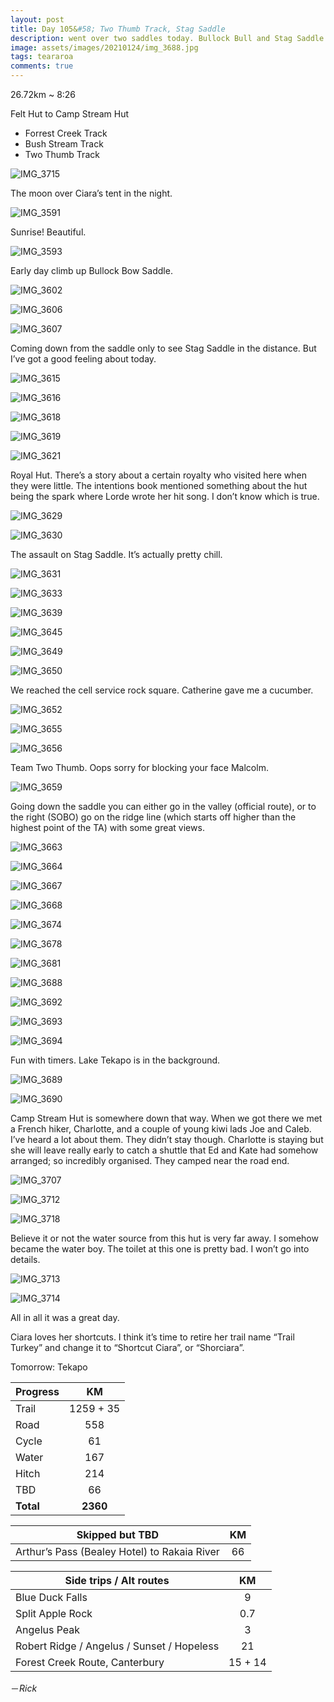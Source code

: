 ```yaml
---
layout: post
title: Day 105&#58; Two Thumb Track, Stag Saddle
description: went over two saddles today. Bullock Bull and Stag Saddle. The latter is the highest point on the offical TA trail. Pretty straightforward climbs. No tricky stuff. Took the ridge line instead of the trail. It’s really worth it. 
image: assets/images/20210124/img_3688.jpg
tags: teararoa
comments: true
---
```


26.72km ~ 8:26

Felt Hut to Camp Stream Hut

- Forrest Creek Track
- Bush Stream Track
- Two Thumb Track

![IMG_3715](/assets/images/20210124/img_3715.jpg)

The moon over Ciara’s tent in the night. 

![IMG_3591](/assets/images/20210124/img_3591.jpg)

Sunrise! Beautiful.

![IMG_3593](/assets/images/20210124/img_3593.jpg)

Early day climb up Bullock Bow Saddle. 

![IMG_3602](/assets/images/20210124/img_3602.jpg)

![IMG_3606](/assets/images/20210124/img_3606.jpg)

![IMG_3607](/assets/images/20210124/img_3607.jpg)

Coming down from the saddle only to see Stag Saddle in the distance. But I’ve got a good feeling about today. 

![IMG_3615](/assets/images/20210124/img_3615.jpg)

![IMG_3616](/assets/images/20210124/img_3616.jpg)

![IMG_3618](/assets/images/20210124/img_3618.jpg)

![IMG_3619](/assets/images/20210124/img_3619.jpg)

![IMG_3621](/assets/images/20210124/img_3621.jpg)

Royal Hut. There’s a story about a certain royalty who visited here when they were little. The intentions book mentioned something about the hut being the spark where Lorde wrote her hit song. I don’t know which is true. 

![IMG_3629](/assets/images/20210124/img_3629.jpg)

![IMG_3630](/assets/images/20210124/img_3630.jpg)

The assault on Stag Saddle. It’s actually pretty chill. 

![IMG_3631](/assets/images/20210124/img_3631.jpg)

![IMG_3633](/assets/images/20210124/img_3633.jpg)

![IMG_3639](/assets/images/20210124/img_3639.jpg)

![IMG_3645](/assets/images/20210124/img_3645.jpg)

![IMG_3649](/assets/images/20210124/img_3649.jpg)

![IMG_3650](/assets/images/20210124/img_3650.jpg)

We reached the cell service rock square. Catherine gave me a cucumber. 

![IMG_3652](/assets/images/20210124/img_3652.jpg)

![IMG_3655](/assets/images/20210124/img_3655.jpg)

![IMG_3656](/assets/images/20210124/img_3656.jpg)

Team Two Thumb. Oops sorry for blocking your face Malcolm. 

![IMG_3659](/assets/images/20210124/img_3659.jpg)

Going down the saddle you can either go in the valley (official route), or to the right (SOBO) go on the ridge line (which starts off higher than the highest point of the TA) with some great views. 

![IMG_3663](/assets/images/20210124/img_3663.jpg)

![IMG_3664](/assets/images/20210124/img_3664.jpg)

![IMG_3667](/assets/images/20210124/img_3667.jpg)

![IMG_3668](/assets/images/20210124/img_3668.jpg)

![IMG_3674](/assets/images/20210124/img_3674.jpg)

![IMG_3678](/assets/images/20210124/img_3678.jpg)

![IMG_3681](/assets/images/20210124/img_3681.jpg)

![IMG_3688](/assets/images/20210124/img_3688.jpg)

![IMG_3692](/assets/images/20210124/img_3692.jpg)

![IMG_3693](/assets/images/20210124/img_3693.jpg)

![IMG_3694](/assets/images/20210124/img_3694.jpg)

Fun with timers. Lake Tekapo is in the background. 

![IMG_3689](/assets/images/20210124/img_3689.jpg)

![IMG_3690](/assets/images/20210124/img_3690.jpg)

Camp Stream Hut is somewhere down that way. When we got there we met a French hiker, Charlotte, and a couple of young kiwi lads Joe and Caleb. I’ve heard a lot about them. They didn’t stay though. Charlotte is staying but she will leave really early to catch a shuttle that Ed and Kate had somehow arranged; so incredibly organised. They camped near the road end. 

![IMG_3707](/assets/images/20210124/img_3707.jpg)

![IMG_3712](/assets/images/20210124/img_3712.jpg)

![IMG_3718](/assets/images/20210124/img_3718.jpg)

Believe it or not the water source from this hut is very far away. I somehow became the water boy. The toilet at this one is pretty bad. I won’t go into details. 

![IMG_3713](/assets/images/20210124/img_3713.jpg)

![IMG_3714](/assets/images/20210124/img_3714.jpg)

All in all it was a great day. 

Ciara loves her shortcuts. I think it’s time to retire her trail name “Trail Turkey” and change it to “Shortcut Ciara”, or “Shorciara”.

Tomorrow: Tekapo


| Progress | KM |
| ---- |:----:|
| Trail | 1259 + 35 |
| Road | 558 |
| Cycle | 61 |
| Water | 167 |
| Hitch | 214 |
| TBD | 66 |
| **Total** | **2360** |

| Skipped but TBD | KM |
| ---- |:----:|
| Arthur’s Pass (Bealey Hotel) to Rakaia River | 66 |

| Side trips / Alt routes | KM |
| ---- |:----:|
| Blue Duck Falls | 9 |
| Split Apple Rock | 0.7 |
| Angelus Peak | 3 |
| Robert Ridge / Angelus / Sunset / Hopeless | 21 |
| Forest Creek Route, Canterbury | 15 + 14 |

－_Rick_